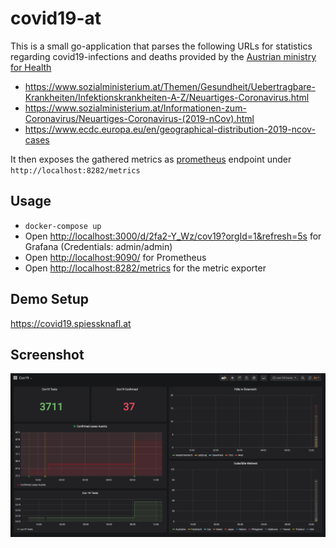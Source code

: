 # covid19-at

This is a small go-application that parses the following URLs for statistics regarding covid19-infections and deaths
provided by the [Austrian ministry for Health](https://www.sozialministerium.at/public.html)

- https://www.sozialministerium.at/Themen/Gesundheit/Uebertragbare-Krankheiten/Infektionskrankheiten-A-Z/Neuartiges-Coronavirus.html
- https://www.sozialministerium.at/Informationen-zum-Coronavirus/Neuartiges-Coronavirus-(2019-nCov).html
- https://www.ecdc.europa.eu/en/geographical-distribution-2019-ncov-cases

It then exposes the gathered metrics as [prometheus](https://prometheus.io/) endpoint under `http://localhost:8282/metrics`

## Usage
- ```docker-compose up```
- Open [http://localhost:3000/d/2fa2-Y_Wz/cov19?orgId=1&refresh=5s](http://localhost:3000/d/2fa2-Y_Wz/cov19?orgId=1&refresh=5s) for Grafana (Credentials: admin/admin)
- Open [http://localhost:9090/](http://localhost:9090/) for Prometheus
- Open [http://localhost:8282/metrics](http://localhost:8282/metrics) for the metric exporter

## Demo Setup

https://covid19.spiessknafl.at

## Screenshot
![](screenshots/grafana.png)